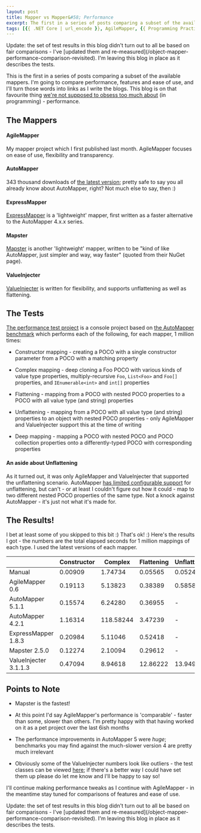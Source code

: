 ```yaml
---
layout: post
title: Mapper vs Mapper&#58; Performance
excerpt: The first in a series of posts comparing a subset of the available mappers. This blog is on that favourite thing we're not supposed to obsess too much about (in programming) - performance.
tags: [{{ .NET Core | url_encode }}, AgileMapper, {{ Programming Practices | url_encode }}, {{ C# | url_encode }}]
---
```


<span class="updated">
Update: the set of test results in this blog didn't turn out to all be based on fair comparisons - 
I've [updated them and re-measured](/object-mapper-performance-comparison-revisited).
I'm leaving this blog in place as it describes the tests.
</span>

This is the first in a series of posts comparing a subset of the available mappers. I'm going to 
compare performance, features and ease of use, and I'll turn those words into links as I write the 
blogs. This blog is on that favourite thing 
[we're not supposed to obsess too much about](https://wiki.c2.com/?PrematureOptimization) (in programming) -
performance.

## The Mappers

#### AgileMapper

My mapper project which I first published last month. AgileMapper focuses on ease of use, flexibility and transparency.

#### AutoMapper

343 thousand downloads of [the latest version](https://www.nuget.org/packages/AutoMapper); pretty 
safe to say you all already know about AutoMapper, right? Not much else to say, then :)

#### ExpressMapper

[ExpressMapper](https://www.nuget.org/packages/Expressmapper) is a 'lightweight' mapper, first 
written as a faster alternative to the AutoMapper 4.x.x series.

#### Mapster

[Mapster](https://www.nuget.org/packages/Mapster) is another 'lightweight' mapper, written to be 
"kind of like AutoMapper, just simpler and way, way faster" (quoted from their NuGet page).

#### ValueInjecter

[ValueInjecter](https://www.nuget.org/packages/ValueInjecter) is written for flexibility, and 
supports unflattening as well as flattening.

## The Tests

[The performance test project](https://github.com/agileobjects/AgileMapper/tree/master/AgileMapper.PerformanceTester)
is a console project based on [the AutoMapper benchmark](https://github.com/AutoMapper/AutoMapper/tree/master/src/Benchmark)
which performs each of the following, for each mapper, 1 million times:

- Constructor mapping - creating a POCO with a single constructor parameter from a POCO with a 
  matching property

- Complex mapping - deep cloning a Foo POCO with various kinds of value type properties, 
  multiply-recursive `Foo`, `List<Foo>` and `Foo[]` properties, and `IEnumerable<int>` and 
  `int[]` properties

- Flattening - mapping from a POCO with nested POCO properties to a POCO with all value type (and 
  string) properties

- Unflattening - mapping from a POCO with all value type (and string) properties to an object with 
  nested POCO properties - only AgileMapper and ValueInjecter support this at the time of writing

- Deep mapping - mapping a POCO with nested POCO and POCO collection properties onto a 
  differently-typed POCO with corresponding properties

#### An aside about Unflattening

As it turned out, it was only AgileMapper and ValueInjecter that supported the unflattening 
scenario. AutoMapper [has limited configurable support](https://stackoverflow.com/questions/3145062/using-automapper-to-unflatten-a-dto)
for unflattening, but can't - or at least I couldn't figure out how it could - map to two different 
nested POCO properties of the same type. Not a knock against AutoMapper - it's just not what it's 
made for.

## The Results!

I bet at least some of you skipped to this bit :) That's ok! :) Here's the results I got - the numbers are the total elapsed seconds for 1 million mappings of each type. I used the latest versions of each mapper.

|                         | Constructor | Complex   | Flattening | Unflattening | Deep     |
|-------------------------|-------------|-----------|------------|--------------|----------|
| Manual                  |     0.00909 |   1.74734 |    0.05565 |      0.05247 |  0.50256 |
| AgileMapper 0.6         |     0.19113 |   5.13823 |    0.38389 |      0.58581 |  1.17215 |
| AutoMapper 5.1.1        |     0.15574 |   6.24280 |    0.36955 |            - |  0.95390 |
| AutoMapper 4.2.1        |     1.16314 | 118.58244 |    3.47239 |            - | 23.18986 |
| ExpressMapper 1.8.3     |     0.20984 |   5.11046 |    0.52418 |            - |  1.58197 |
| Mapster 2.5.0           |     0.12274 |   2.10094 |    0.29612 |            - |  0.85356 |
| ValueInjecter 3.1.1.3   |     0.47094 |   8.94618 |   12.86222 |     13.94930 | 27.99192 |

## Points to Note

- Mapster is the fastest!
 
- At this point I'd say AgileMapper's performance is 'comparable' - faster than some, slower than 
  others. I'm pretty happy with that having worked on it as a pet project over the last 6ish months

- The performance improvements in AutoMapper 5 were *huge*; benchmarks you may find against the 
  much-slower version 4 are pretty much irrelevant

- Obviously some of the ValueInjecter numbers look like outliers - the test classes can be viewed 
  [here](https://www.github.com/agileobjects/AgileMapper/tree/master/AgileMapper.PerformanceTester/ConcreteMappers/ValueInjecter);
  if there's a better way I could have set them up please do let me know and I'll be happy to say 
  so!

I'll continue making performance tweaks as I continue with AgileMapper - in the meantime stay tuned for comparisons of features and ease of use.

<span class="updated">
Update: the set of test results in this blog didn't turn out to all be based on fair comparisons - 
I've [updated them and re-measured](/object-mapper-performance-comparison-revisited).
I'm leaving this blog in place as it describes the tests.
</span>